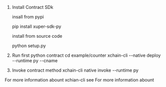 1. Install Contract SDk
    
    insall from pypi
    
    pip install xuper-sdk-py

    install from source code
    
    python setup.py
    

2. Run first python contract 
    cd example/counter
    xchain-cli --native deploy --runtime py --cname 
    
    
3. Invoke contract method
    xchain-cli native invoke --runtime py
    
    
For more information abount xchian-cli  see 
For more information abount 
